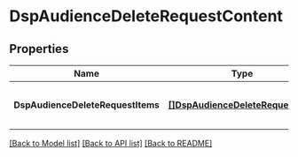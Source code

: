 # DspAudienceDeleteRequestContent

## Properties
Name | Type | Description | Notes
------------ | ------------- | ------------- | -------------
**DspAudienceDeleteRequestItems** | [**[]DspAudienceDeleteRequestItem**](DspAudienceDeleteRequestItem.md) | A list of audiences to be deleted | [default to null]

[[Back to Model list]](../README.md#documentation-for-models) [[Back to API list]](../README.md#documentation-for-api-endpoints) [[Back to README]](../README.md)

